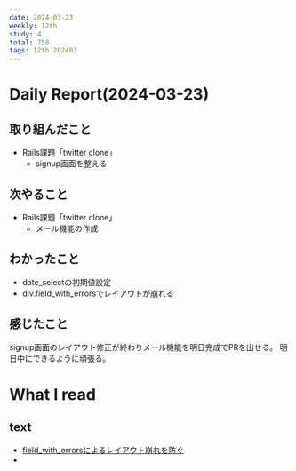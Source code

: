 ```yaml
---
date: 2024-03-23
weekly: 12th
study: 4
total: 758
tags: 12th 202403
---
```

# Daily Report(2024-03-23)
## 取り組んだこと
- Rails課題「twitter clone」
	- signup画面を整える
## 次やること
- Rails課題「twitter clone」
	- メール機能の作成
## わかったこと
- date_selectの初期値設定
- div.field_with_errorsでレイアウトが崩れる
## 感じたこと
signup画面のレイアウト修正が終わりメール機能を明日完成でPRを出せる。
明日中にできるように頑張る。
# What I read
## text 
- [field_with_errorsによるレイアウト崩れを防ぐ](https://qiita.com/taaaoi/items/bb1ffab51aa9eb9d98fd)
- 
